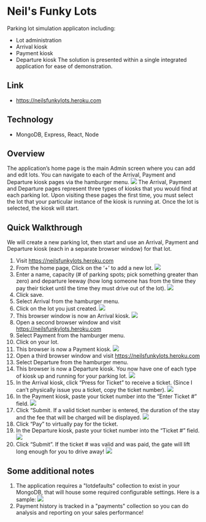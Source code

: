 # Neil's Funky Lots
Parking lot simulation applicaton including:
* Lot administration
* Arrival kiosk
* Payment kiosk
* Departure kiosk
The solution is presented within a single integrated application for ease of demonstration.

## Link
- https://neilsfunkylots.heroku.com

## Technology
- MongoDB, Express, React, Node

## Overview
The application’s home page is the main Admin screen where you can add and edit lots.
You can navigate to each of the Arrival, Payment and Departure kiosk pages via the hamburger menu.
![](screenshots/Navigation.JPG)
The Arrival, Payment and Departure pages represent three types of kiosks that you would find at each parking lot.  Upon visiting these pages the first time, you must select the lot that your particular instance of the kiosk is running at.  Once the lot is selected, the kiosk will start.
 
## Quick Walkthrough
We will create a new parking lot, then start and use an Arrival, Payment and Departure kiosk (each in a separate browser window) for that lot.

1.  Visit https://neilsfunkylots.heroku.com
2.  From the home page, Click on the ‘+’ to add a new lot.
![](screenshots/Admin1.JPG)
3.  Enter a name, capacity (# of parking spots; pick something greater than zero) and departure leeway (how long someone has from the time they pay their ticket until the time they must drive out of the lot).
![](screenshots/AddLot.JPG)
4.  Click save.
5.  Select Arrival from the hamburger menu.
6.  Click on the lot you just created.
![](screenshots/ArrivalSetup.JPG)
7.  This browser window is now an Arrival kiosk.
![](screenshots/ArrivalKiosk1.JPG)
8.  Open a second browser window and visit https://neilsfunkylots.heroku.com
9.  Select Payment from the hamburger menu.
10.  Click on your lot.
11.  This browser is now a Payment kiosk.
![](screenshots/PaymentKiosk1.JPG)
12.  Open a third browser window and visit https://neilsfunkylots.heroku.com
13.  Select Departure from the hamburger menu.
14.  This browser is now a Departure kiosk.  You now have one of each type of kiosk up and running for your parking lot.
![](screenshots/DepartureKiosk1.JPG)
15.  In the Arrival kiosk, click “Press for Ticket” to receive a ticket.  (Since I can’t physically issue you a ticket, copy the ticket number).
![](screenshots/ArrivalKiosk2.JPG)
16.  In the Payment kiosk, paste your ticket number into the “Enter Ticket #” field.
![](screenshots/PaymentKiosk2.JPG)
17.  Click “Submit.  If a valid ticket number is entered, the duration of the stay and the fee that will be charged will be displayed.
![](screenshots/PaymentKiosk3.JPG)
18.  Click “Pay” to virtually pay for the ticket.
19.  In the Departure kiosk, paste your ticket number into the “Ticket #” field.
![](screenshots/DepartureKiosk2.JPG)
20.  Click “Submit”.  If the ticket # was valid and was paid, the gate will lift long enough for you to drive away!
![](screenshots/DepartureKiosk3.JPG)

## Some additional notes
1. The application requires a "lotdefaults" collection to exist in your MongoDB, that will house some required configurable settings.  Here is a sample:
![](screenshots/LotDefaults.JPG)
2. Payment history is tracked in a "payments" collection so you can do analysis and reporting on your sales performance!
